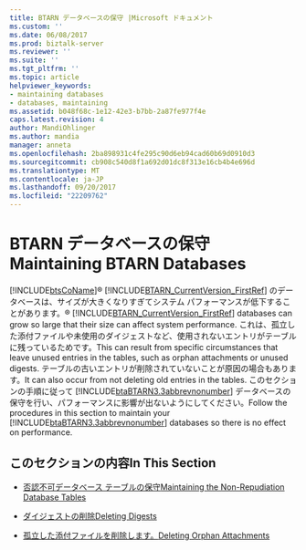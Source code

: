 ```yaml
---
title: BTARN データベースの保守 |Microsoft ドキュメント
ms.custom: ''
ms.date: 06/08/2017
ms.prod: biztalk-server
ms.reviewer: ''
ms.suite: ''
ms.tgt_pltfrm: ''
ms.topic: article
helpviewer_keywords:
- maintaining databases
- databases, maintaining
ms.assetid: b048f68c-1e12-42e3-b7bb-2a87fe977f4e
caps.latest.revision: 4
author: MandiOhlinger
ms.author: mandia
manager: anneta
ms.openlocfilehash: 2ba898931c4fe295c90d6eb94cad60b69d0910d3
ms.sourcegitcommit: cb908c540d8f1a692d01dc8f313e16cb4b4e696d
ms.translationtype: MT
ms.contentlocale: ja-JP
ms.lasthandoff: 09/20/2017
ms.locfileid: "22209762"
---
```

# <a name="maintaining-btarn-databases"></a><span data-ttu-id="502e9-102">BTARN データベースの保守</span><span class="sxs-lookup"><span data-stu-id="502e9-102">Maintaining BTARN Databases</span></span>
[!INCLUDE[btsCoName](../../includes/btsconame-md.md)]<span data-ttu-id="502e9-103">® [!INCLUDE[BTARN_CurrentVersion_FirstRef](../../includes/btarn-currentversion-firstref-md.md)] のデータベースは、サイズが大きくなりすぎてシステム パフォーマンスが低下することがあります。</span><span class="sxs-lookup"><span data-stu-id="502e9-103">® [!INCLUDE[BTARN_CurrentVersion_FirstRef](../../includes/btarn-currentversion-firstref-md.md)] databases can grow so large that their size can affect system performance.</span></span> <span data-ttu-id="502e9-104">これは、孤立した添付ファイルや未使用のダイジェストなど、使用されないエントリがテーブルに残っているためです。</span><span class="sxs-lookup"><span data-stu-id="502e9-104">This can result from specific circumstances that leave unused entries in the tables, such as orphan attachments or unused digests.</span></span> <span data-ttu-id="502e9-105">テーブルの古いエントリが削除されていないことが原因の場合もあります。</span><span class="sxs-lookup"><span data-stu-id="502e9-105">It can also occur from not deleting old entries in the tables.</span></span> <span data-ttu-id="502e9-106">このセクションの手順に従って [!INCLUDE[btaBTARN3.3abbrevnonumber](../../includes/btabtarn3-3abbrevnonumber-md.md)] データベースの保守を行い、パフォーマンスに影響が出ないようにしてください。</span><span class="sxs-lookup"><span data-stu-id="502e9-106">Follow the procedures in this section to maintain your [!INCLUDE[btaBTARN3.3abbrevnonumber](../../includes/btabtarn3-3abbrevnonumber-md.md)] databases so there is no effect on performance.</span></span>  
  
## <a name="in-this-section"></a><span data-ttu-id="502e9-107">このセクションの内容</span><span class="sxs-lookup"><span data-stu-id="502e9-107">In This Section</span></span>  
  
-   [<span data-ttu-id="502e9-108">否認不可データベース テーブルの保守</span><span class="sxs-lookup"><span data-stu-id="502e9-108">Maintaining the Non-Repudiation Database Tables</span></span>](../../adapters-and-accelerators/accelerator-rosettanet/maintaining-the-non-repudiation-database-tables.md)  
  
-   [<span data-ttu-id="502e9-109">ダイジェストの削除</span><span class="sxs-lookup"><span data-stu-id="502e9-109">Deleting Digests</span></span>](../../adapters-and-accelerators/accelerator-rosettanet/deleting-digests.md)  
  
-   [<span data-ttu-id="502e9-110">孤立した添付ファイルを削除します。</span><span class="sxs-lookup"><span data-stu-id="502e9-110">Deleting Orphan Attachments</span></span>](../../adapters-and-accelerators/accelerator-rosettanet/deleting-orphan-attachments.md)